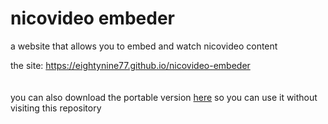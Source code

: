 # nicovideo embeder
a website that allows you to embed and watch nicovideo content

the site: https://eightynine77.github.io/nicovideo-embeder
<br><br><br>
you can also download the portable version [here](https://github.com/eightynine77/nicovideo-embeder/releases/latest) so you can use it without visiting this repository
